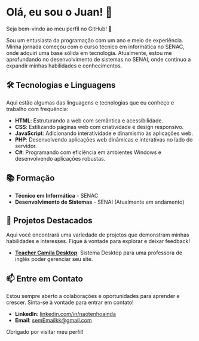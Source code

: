 # Olá, eu sou o Juan! 👋

Seja bem-vindo ao meu perfil no GitHub! 🚀

Sou um entusiasta da programação com um ano e meio de experiência. Minha jornada começou com o curso técnico em informática no SENAC, onde adquiri uma base sólida em tecnologia. Atualmente, estou me aprofundando no desenvolvimento de sistemas no SENAI, onde continuo a expandir minhas habilidades e conhecimentos.

## 🛠️ Tecnologias e Linguagens

Aqui estão algumas das linguagens e tecnologias que eu conheço e trabalho com frequência:

- **HTML**: Estruturando a web com semântica e acessibilidade.
- **CSS**: Estilizando páginas web com criatividade e design responsivo.
- **JavaScript**: Adicionando interatividade e dinamismo às aplicações web.
- **PHP**: Desenvolvendo aplicações web dinâmicas e interativas no lado do servidor.
- **C#**: Programando com eficiência em ambientes Windows e desenvolvendo aplicações robustas.

## 📚 Formação

- **Técnico em Informática** - SENAC
- **Desenvolvimento de Sistemas** - SENAI (Atualmente em andamento)

## 🌟 Projetos Destacados

Aqui você encontrará uma variedade de projetos que demonstram minhas habilidades e interesses. Fique à vontade para explorar e deixar feedback!

- [**Teacher Camila Desktop**]([link-do-projeto](https://github.com/juanpfr/teacherCamilaDesktop)): Sistema Desktop para uma professora de inglês poder gerenciar seu site.

## 📫 Entre em Contato

Estou sempre aberto a colaborações e oportunidades para aprender e crescer. Sinta-se à vontade para entrar em contato!

- **LinkedIn**: [linkedin.com/in/naotenhoainda](https://linkedin.com/)
- **Email**: [semEmailkk@gmail.com](mailto:seu-email@example.com)

Obrigado por visitar meu perfil!
